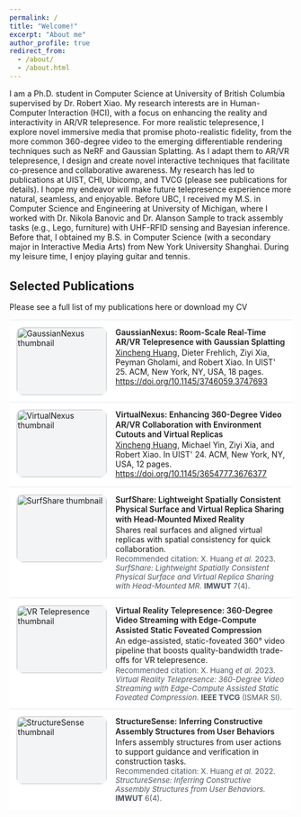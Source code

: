 ```yaml
---
permalink: /
title: "Welcome!"
excerpt: "About me"
author_profile: true
redirect_from: 
  - /about/
  - /about.html
---
```


I am a Ph.D. student in Computer Science at <a href="https://www.ubc.ca/" style="text-decoration:none" target="_blank">University of British Columbia</a> supervised by Dr. <a href="https://www.robertxiao.ca/" style="text-decoration:none" target="_blank">Robert Xiao</a>. My research interests are in Human-Computer Interaction (HCI), with a focus on enhancing the reality and interactivity in AR/VR telepresence. For more realistic telepresence, I explore novel immersive media that promise photo-realistic fidelity, from the more common 360-degree video to the emerging differentiable rendering techniques such as NeRF and Gaussian Splatting. As I adapt them to AR/VR telepresence, I design and create novel interactive techniques that facilitate co-presence and collaborative awareness. My research has led to publications at UIST, CHI, Ubicomp, and TVCG (please see <a href="/publications" style="text-decoration:none">publications</a> for details). I hope my endeavor will make future telepresence experience more natural, seamless, and enjoyable. Before UBC, I received my M.S. in Computer Science and Engineering at <a href="https://umich.edu/" style="text-decoration:none" target="_blank">University of Michigan</a>, where I worked with Dr. <a href="http://www.nikolabanovic.net/" style="text-decoration:none" target="_blank">Nikola Banovic</a> and Dr. <a href="https://www.alansonsample.com/" style="text-decoration:none" target="_blank">Alanson Sample</a> to track assembly tasks (e.g., Lego, furniture) with UHF-RFID sensing and Bayesian inference. Before that, I obtained my B.S. in Computer Science (with a secondary major in Interactive Media Arts) from <a href="https://shanghai.nyu.edu/" style="text-decoration:none" target="_blank">New York University Shanghai</a>. During my leisure time, I enjoy playing guitar and tennis.

<!-- ===================== Selected Publications ===================== -->
<style>
  .pubs { margin: 2rem 0 2.5rem; }
  .pubs h2 { margin-bottom: 1rem; }
  .pub-item {
    display: flex; gap: 1rem; align-items: flex-start;
    padding: 0.8rem; border-top: solid; border-width: 1px 0 0 0; border-color: var(--border, #e5e7eb);
    background: var(--bg, #fff);
    /* margin-bottom: 0.9rem; */
  }
  .pub-thumb {
    flex: 0 0 160px; width: 160px; height: 120px; overflow: hidden; border-radius: 10px;
    background: #f3f4f6;
  }
  .pub-thumb img { width: 100%; height: 100%; object-fit: cover; display: block; }
  .pub-body { flex: 1; min-width: 0; }
  .pub-title {
    font-weight: 600; margin: 0 0 0.1rem; line-height: 1.25;
  }
  .pub-desc { margin: 0 0 0.1rem; }
  .pub-cite {
    font-size: 0.95em; color: #4b5563; margin: 0;
  }
  /* Light/Dark variables (optional)
  @media (prefers-color-scheme: dark) {
    .pub-item { --bg: #0b0f18; --border: #1f2937; }
    .pub-cite { color: #9ca3af; }
  } */
  /* Small screens */
  @media (max-width: 600px) {
    .pub-item { flex-direction: column; }
    .pub-thumb { width: 100%; height: 160px; }
  }
</style>

<div class="pubs">
  <h2>Selected Publications</h2>
  <p>Please see a full list of my publications <a href="/publications" style="text-decoration:none">here</a> or download my <a href="/files/xincheng_huang_cv.pdf" style="text-decoration:none">CV</a></p>

  <!-- GaussianNexus (UIST 2025) -->
  <div class="pub-item">
    <a class="pub-thumb" href="/publications/gaussiannexus">
      <img src="/assets/img/pubs/gaussiannexus-thumb.jpg" alt="GaussianNexus thumbnail">
    </a>
    <div class="pub-body">
      <p class="pub-title">
        <a href="/publications/gaussiannexus" style="text-decoration:none">GaussianNexus: Room-Scale Real-Time AR/VR Telepresence with Gaussian Splatting</a>
      </p>
      <p class="pub-desc"><u>Xincheng Huang</u>, Dieter Frehlich, Ziyi Xia, Peyman Gholami, and Robert Xiao. In UIST' 25. ACM, New York, NY, USA, 18 pages. <a href="https://doi.org/10.1145/3746059.3747693">https://doi.org/10.1145/3746059.3747693</a></p>
    </div>
  </div>

  <!-- VirtualNexus (UIST 2024) -->
  <div class="pub-item">
    <a class="pub-thumb" href="/publications/virtual-nexus">
      <img src="/assets/img/pubs/virtualnexus-thumb.jpg" alt="VirtualNexus thumbnail">
    </a>
    <div class="pub-body">
      <p class="pub-title">
        <a href="/publications/virtual-nexus" style="text-decoration:none">VirtualNexus: Enhancing 360-Degree Video AR/VR Collaboration with Environment Cutouts and Virtual Replicas</a>
      </p>
      <p class="pub-desc"><u>Xincheng Huang</u>, Michael Yin, Ziyi Xia, and Robert Xiao. In UIST' 24. ACM, New York, NY, USA, 12 pages. <a href="https://doi.org/10.1145/3654777.3676377">https://doi.org/10.1145/3654777.3676377</a></p>
    </div>
  </div>

  <!-- SurfShare (IMWUT 2023) -->
  <div class="pub-item">
    <a class="pub-thumb" href="/publications/surf-share">
      <img src="/assets/img/pubs/surfshare-thumb.jpg" alt="SurfShare thumbnail">
    </a>
    <div class="pub-body">
      <p class="pub-title">
        <a href="/publications/surf-share" style="text-decoration:none">SurfShare: Lightweight Spatially Consistent Physical Surface and Virtual Replica Sharing with Head-Mounted Mixed Reality</a>
      </p>
      <p class="pub-desc">Shares real surfaces and aligned virtual replicas with spatial consistency for quick collaboration.</p>
      <p class="pub-cite">
        Recommended citation: X. Huang <em>et&nbsp;al.</em> 2023. <em>SurfShare: Lightweight Spatially Consistent Physical Surface and Virtual Replica Sharing with Head-Mounted MR.</em> <strong>IMWUT</strong> 7(4).
      </p>
    </div>
  </div>

  <!-- VR Telepresence (TVCG 2023) -->
  <div class="pub-item">
    <a class="pub-thumb" href="/publications/vr-telepresence">
      <img src="/assets/img/pubs/vr-telepresence-thumb.jpg" alt="VR Telepresence thumbnail">
    </a>
    <div class="pub-body">
      <p class="pub-title">
        <a href="/publications/vr-telepresence" style="text-decoration:none">Virtual Reality Telepresence: 360-Degree Video Streaming with Edge-Compute Assisted Static Foveated Compression</a>
      </p>
      <p class="pub-desc">An edge-assisted, static-foveated 360° video pipeline that boosts quality-bandwidth trade-offs for VR telepresence.</p>
      <p class="pub-cite">
        Recommended citation: X. Huang <em>et&nbsp;al.</em> 2023. <em>Virtual Reality Telepresence: 360-Degree Video Streaming with Edge-Compute Assisted Static Foveated Compression.</em> <strong>IEEE TVCG</strong> (ISMAR SI).
      </p>
    </div>
  </div>

  <!-- StructureSense (IMWUT 2022) -->
  <div class="pub-item">
    <a class="pub-thumb" href="/publications/structuresense">
      <img src="/assets/img/pubs/structuresense-thumb.jpg" alt="StructureSense thumbnail">
    </a>
    <div class="pub-body">
      <p class="pub-title">
        <a href="/publications/structuresense" style="text-decoration:none">StructureSense: Inferring Constructive Assembly Structures from User Behaviors</a>
      </p>
      <p class="pub-desc">Infers assembly structures from user actions to support guidance and verification in construction tasks.</p>
      <p class="pub-cite">
        Recommended citation: X. Huang <em>et&nbsp;al.</em> 2022. <em>StructureSense: Inferring Constructive Assembly Structures from User Behaviors.</em> <strong>IMWUT</strong> 6(4).
      </p>
    </div>
  </div>
</div>
<!-- =================== End Selected Publications =================== -->